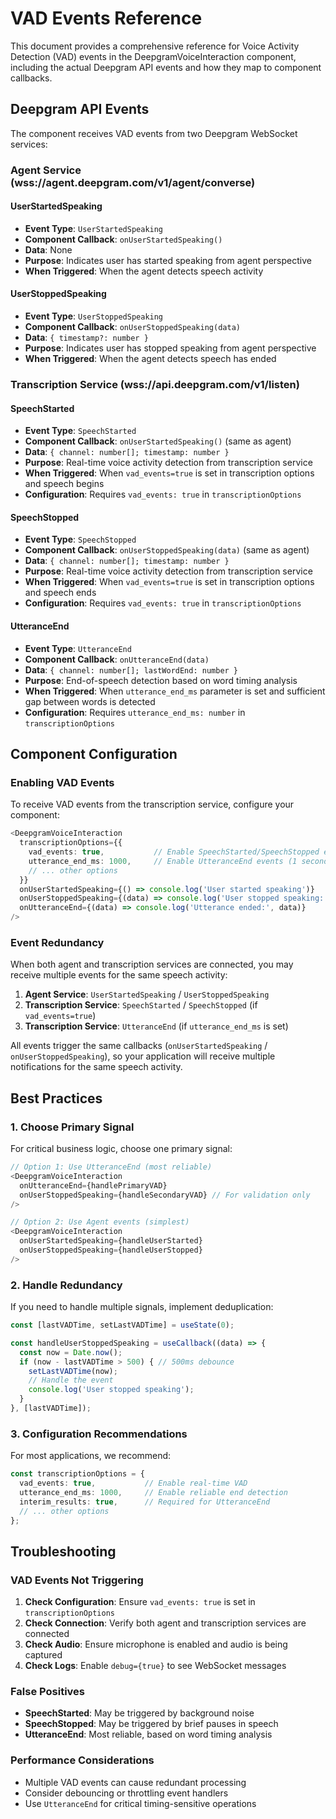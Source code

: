 # VAD Events Reference

This document provides a comprehensive reference for Voice Activity Detection (VAD) events in the DeepgramVoiceInteraction component, including the actual Deepgram API events and how they map to component callbacks.

## Deepgram API Events

The component receives VAD events from two Deepgram WebSocket services:

### Agent Service (wss://agent.deepgram.com/v1/agent/converse)

#### UserStartedSpeaking
- **Event Type**: `UserStartedSpeaking`
- **Component Callback**: `onUserStartedSpeaking()`
- **Data**: None
- **Purpose**: Indicates user has started speaking from agent perspective
- **When Triggered**: When the agent detects speech activity

#### UserStoppedSpeaking
- **Event Type**: `UserStoppedSpeaking`
- **Component Callback**: `onUserStoppedSpeaking(data)`
- **Data**: `{ timestamp?: number }`
- **Purpose**: Indicates user has stopped speaking from agent perspective
- **When Triggered**: When the agent detects speech has ended

### Transcription Service (wss://api.deepgram.com/v1/listen)

#### SpeechStarted
- **Event Type**: `SpeechStarted`
- **Component Callback**: `onUserStartedSpeaking()` (same as agent)
- **Data**: `{ channel: number[]; timestamp: number }`
- **Purpose**: Real-time voice activity detection from transcription service
- **When Triggered**: When `vad_events=true` is set in transcription options and speech begins
- **Configuration**: Requires `vad_events: true` in `transcriptionOptions`

#### SpeechStopped
- **Event Type**: `SpeechStopped`
- **Component Callback**: `onUserStoppedSpeaking(data)` (same as agent)
- **Data**: `{ channel: number[]; timestamp: number }`
- **Purpose**: Real-time voice activity detection from transcription service
- **When Triggered**: When `vad_events=true` is set in transcription options and speech ends
- **Configuration**: Requires `vad_events: true` in `transcriptionOptions`

#### UtteranceEnd
- **Event Type**: `UtteranceEnd`
- **Component Callback**: `onUtteranceEnd(data)`
- **Data**: `{ channel: number[]; lastWordEnd: number }`
- **Purpose**: End-of-speech detection based on word timing analysis
- **When Triggered**: When `utterance_end_ms` parameter is set and sufficient gap between words is detected
- **Configuration**: Requires `utterance_end_ms: number` in `transcriptionOptions`

## Component Configuration

### Enabling VAD Events

To receive VAD events from the transcription service, configure your component:

```typescript
<DeepgramVoiceInteraction
  transcriptionOptions={{
    vad_events: true,           // Enable SpeechStarted/SpeechStopped events
    utterance_end_ms: 1000,     // Enable UtteranceEnd events (1 second)
    // ... other options
  }}
  onUserStartedSpeaking={() => console.log('User started speaking')}
  onUserStoppedSpeaking={(data) => console.log('User stopped speaking:', data)}
  onUtteranceEnd={(data) => console.log('Utterance ended:', data)}
/>
```

### Event Redundancy

When both agent and transcription services are connected, you may receive multiple events for the same speech activity:

1. **Agent Service**: `UserStartedSpeaking` / `UserStoppedSpeaking`
2. **Transcription Service**: `SpeechStarted` / `SpeechStopped` (if `vad_events=true`)
3. **Transcription Service**: `UtteranceEnd` (if `utterance_end_ms` is set)

All events trigger the same callbacks (`onUserStartedSpeaking` / `onUserStoppedSpeaking`), so your application will receive multiple notifications for the same speech activity.

## Best Practices

### 1. Choose Primary Signal
For critical business logic, choose one primary signal:

```typescript
// Option 1: Use UtteranceEnd (most reliable)
<DeepgramVoiceInteraction
  onUtteranceEnd={handlePrimaryVAD}
  onUserStoppedSpeaking={handleSecondaryVAD} // For validation only
/>

// Option 2: Use Agent events (simplest)
<DeepgramVoiceInteraction
  onUserStartedSpeaking={handleUserStarted}
  onUserStoppedSpeaking={handleUserStopped}
/>
```

### 2. Handle Redundancy
If you need to handle multiple signals, implement deduplication:

```typescript
const [lastVADTime, setLastVADTime] = useState(0);

const handleUserStoppedSpeaking = useCallback((data) => {
  const now = Date.now();
  if (now - lastVADTime > 500) { // 500ms debounce
    setLastVADTime(now);
    // Handle the event
    console.log('User stopped speaking');
  }
}, [lastVADTime]);
```

### 3. Configuration Recommendations

For most applications, we recommend:

```typescript
const transcriptionOptions = {
  vad_events: true,           // Enable real-time VAD
  utterance_end_ms: 1000,     // Enable reliable end detection
  interim_results: true,      // Required for UtteranceEnd
  // ... other options
};
```

## Troubleshooting

### VAD Events Not Triggering

1. **Check Configuration**: Ensure `vad_events: true` is set in `transcriptionOptions`
2. **Check Connection**: Verify both agent and transcription services are connected
3. **Check Audio**: Ensure microphone is enabled and audio is being captured
4. **Check Logs**: Enable `debug={true}` to see WebSocket messages

### False Positives

- **SpeechStarted**: May be triggered by background noise
- **SpeechStopped**: May be triggered by brief pauses in speech
- **UtteranceEnd**: Most reliable, based on word timing analysis

### Performance Considerations

- Multiple VAD events can cause redundant processing
- Consider debouncing or throttling event handlers
- Use `UtteranceEnd` for critical timing-sensitive operations
